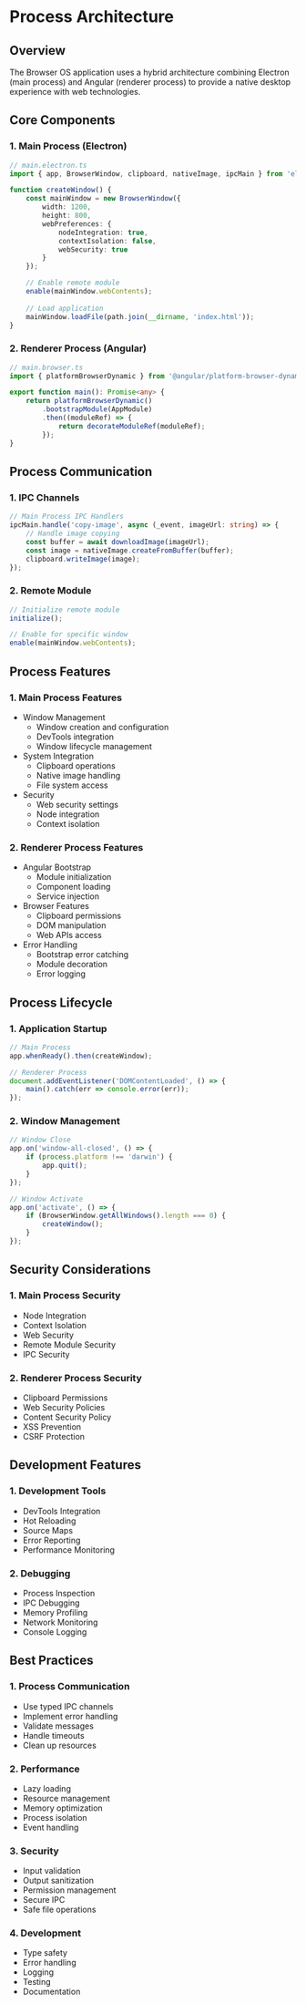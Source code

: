 # Process Architecture

## Overview
The Browser OS application uses a hybrid architecture combining Electron (main process) and Angular (renderer process) to provide a native desktop experience with web technologies.

## Core Components

### 1. Main Process (Electron)
```typescript
// main.electron.ts
import { app, BrowserWindow, clipboard, nativeImage, ipcMain } from 'electron';

function createWindow() {
    const mainWindow = new BrowserWindow({
        width: 1200,
        height: 800,
        webPreferences: {
            nodeIntegration: true,
            contextIsolation: false,
            webSecurity: true
        }
    });

    // Enable remote module
    enable(mainWindow.webContents);
    
    // Load application
    mainWindow.loadFile(path.join(__dirname, 'index.html'));
}
```

### 2. Renderer Process (Angular)
```typescript
// main.browser.ts
import { platformBrowserDynamic } from '@angular/platform-browser-dynamic';

export function main(): Promise<any> {
    return platformBrowserDynamic()
        .bootstrapModule(AppModule)
        .then((moduleRef) => {
            return decorateModuleRef(moduleRef);
        });
}
```

## Process Communication

### 1. IPC Channels
```typescript
// Main Process IPC Handlers
ipcMain.handle('copy-image', async (_event, imageUrl: string) => {
    // Handle image copying
    const buffer = await downloadImage(imageUrl);
    const image = nativeImage.createFromBuffer(buffer);
    clipboard.writeImage(image);
});
```

### 2. Remote Module
```typescript
// Initialize remote module
initialize();

// Enable for specific window
enable(mainWindow.webContents);
```

## Process Features

### 1. Main Process Features
- Window Management
  - Window creation and configuration
  - DevTools integration
  - Window lifecycle management
- System Integration
  - Clipboard operations
  - Native image handling
  - File system access
- Security
  - Web security settings
  - Node integration
  - Context isolation

### 2. Renderer Process Features
- Angular Bootstrap
  - Module initialization
  - Component loading
  - Service injection
- Browser Features
  - Clipboard permissions
  - DOM manipulation
  - Web APIs access
- Error Handling
  - Bootstrap error catching
  - Module decoration
  - Error logging

## Process Lifecycle

### 1. Application Startup
```typescript
// Main Process
app.whenReady().then(createWindow);

// Renderer Process
document.addEventListener('DOMContentLoaded', () => {
    main().catch(err => console.error(err));
});
```

### 2. Window Management
```typescript
// Window Close
app.on('window-all-closed', () => {
    if (process.platform !== 'darwin') {
        app.quit();
    }
});

// Window Activate
app.on('activate', () => {
    if (BrowserWindow.getAllWindows().length === 0) {
        createWindow();
    }
});
```

## Security Considerations

### 1. Main Process Security
- Node Integration
- Context Isolation
- Web Security
- Remote Module Security
- IPC Security

### 2. Renderer Process Security
- Clipboard Permissions
- Web Security Policies
- Content Security Policy
- XSS Prevention
- CSRF Protection

## Development Features

### 1. Development Tools
- DevTools Integration
- Hot Reloading
- Source Maps
- Error Reporting
- Performance Monitoring

### 2. Debugging
- Process Inspection
- IPC Debugging
- Memory Profiling
- Network Monitoring
- Console Logging

## Best Practices

### 1. Process Communication
- Use typed IPC channels
- Implement error handling
- Validate messages
- Handle timeouts
- Clean up resources

### 2. Performance
- Lazy loading
- Resource management
- Memory optimization
- Process isolation
- Event handling

### 3. Security
- Input validation
- Output sanitization
- Permission management
- Secure IPC
- Safe file operations

### 4. Development
- Type safety
- Error handling
- Logging
- Testing
- Documentation 